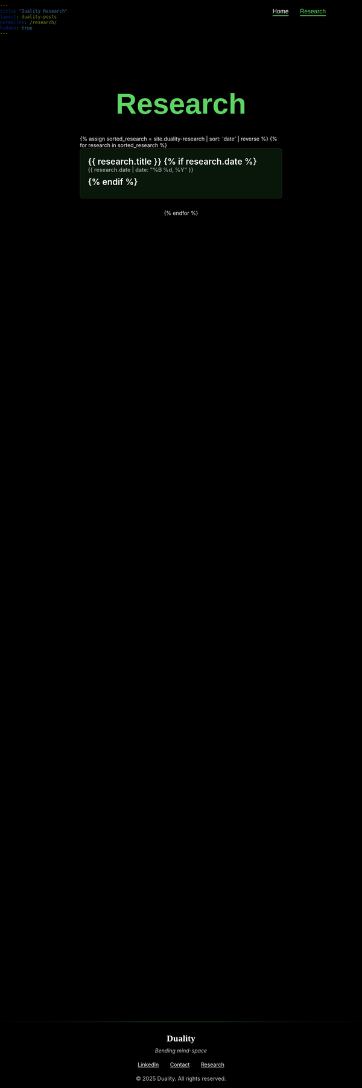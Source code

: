 ```yaml
---
title: "Duality Research"
layout: duality-posts
permalink: /research/
hidden: true
---
```


<!-- URL of the post: https://duality.nexus/research/ -->

<!-- STYLING THE PAGE -->
<style>
  @font-face {
    font-family: 'C&C Red Alert';
    src: url('/fonts/c_c_red_alert_inet/candc.ttf') format('truetype');
    font-weight: normal;
    font-style: normal;
    font-display: swap;
  }
  
  html {
    overflow-x: hidden;
    position: relative;
    width: 100%;
    margin: 0 !important;
    padding: 0 !important;
    min-height: 100vh;
    background-color: black !important;
    max-width: 100vw;
    box-sizing: border-box;
  }
  
  body {
    background-color: black !important;
    color: white !important;
    max-width: 100vw !important;
    width: 100% !important;
    padding: 0 !important;
    margin: 0 !important;
    display: flex;
    flex-direction: column;
    min-height: 100vh;
    overflow: hidden;
  }
  
  /* Hide all the Jekyll elements we don't want */
  .site-header, .post-header, .share-links, .post_navi, .site-footer, footer {
    display: none !important;
  }
  
  /* Override theme width constraints */
  .page-content, .wrapper, .post-content {
    padding: 0 !important;
    max-width: 100% !important;
    width: 100% !important;
    overflow: hidden;
    margin-bottom: 0 !important;
    box-sizing: border-box;
  }
  
  /* Navigation buttons - text with underline */
  .nav-buttons {
    position: fixed;
    top: 20px;
    right: 10%;
    z-index: 1000;
    display: flex;
    gap: 30px;
  }
  
  .nav-button {
    background-color: transparent;
    color: white;
    border: none;
    padding: 8px 0;
    font-size: 1rem;
    cursor: pointer;
    transition: all 0.3s ease;
    text-decoration: underline;
    text-decoration-color: #5ED464;
    text-decoration-thickness: 2px;
    text-underline-offset: 5px;
  }
  
  .nav-button:hover {
    color: #5ED464;
  }
  
  /* Section divider */
  .section-divider {
    border: none;
    height: 1px;
    background: linear-gradient(to right, 
                               rgba(94, 212, 100, 0.05), 
                               rgba(94, 212, 100, 0.3) 20%, 
                               rgba(94, 212, 100, 0.8) 40%, 
                               rgba(94, 212, 100, 0.8) 60%, 
                               rgba(94, 212, 100, 0.3) 80%, 
                               rgba(94, 212, 100, 0.05));
    width: 100%;
    margin: 40px 0 20px;
    position: relative;
  }
  
  /* Research list styling */
  .research-container {
    max-width: 60%;
    width: 100%;
    margin: 100px auto 60px;
    padding: 0 20px;
    min-height: 60vh;
    box-sizing: border-box;
  }
  
  .research-title {
    font-family: 'C&C Red Alert', Helvetica, Arial, sans-serif;
    font-size: 4.8rem;
    font-weight: bold;
    color: #5ED464;
    text-align: center;
    margin-top: 0;
    margin-bottom: 40px;
    width: 100%;
  }
  
  .research-list {
    list-style-type: none;
    padding: 0;
    width: 100%;
    margin: 0 auto;
    display: flex;
    flex-direction: column;
    align-items: center;
  }
  
  /* Hover animation styling for research items */
  .research-item {
    margin-bottom: 30px;
    border-radius: 8px;
    padding: 0;
    background-color: rgba(94, 212, 100, 0.1);
    border: 1px solid rgba(255, 255, 255, 0.1);
    transition: all 0.3s ease;
    position: relative;
    box-shadow: 0 0 0 rgba(94, 212, 100, 0); /* Initial no shadow */
    width: 100%;
    box-sizing: border-box;
    overflow: hidden;
  }
  
  .research-item:hover {
    transform: translateY(-5px); /* Lift up when hovered */
    border: 1px solid #5ED464; /* Green border on hover */
    box-shadow: 0 10px 20px rgba(94, 212, 100, 0.2); /* Green glow that follows box shape */
  }
  
  .research-link {
    display: block;
    color: white;
    font-size: 1.4rem;
    font-weight: 600;
    margin-bottom: 10px;
    text-decoration: none;
    padding: 20px;
    width: 100%;
    box-sizing: border-box;
    word-wrap: break-word;
    overflow-wrap: break-word;
  }
  
  .research-link:visited {
    color: white;
  }
  
  .research-link:hover {
    color: #5ED464;
  }
  
  .research-date {
    display: block;
    color: rgba(255, 255, 255, 0.6);
    font-size: 0.9rem;
    margin-bottom: 10px;
  }
  
  .research-content {
    display: block;
    padding: 0 20px 20px;
  }
  
  .research-item:hover .research-date {
    color: rgba(255, 255, 255, 0.6);
  }
  
  .research-item:hover .research-excerpt {
    color: #5ED464;
  }
  
  .research-excerpt {
    margin: 0;
    padding: 0;
    word-wrap: break-word;
    overflow-wrap: break-word;
  }
  
  .custom-footer {
    background-color: black !important;
    color: white;
    padding: 30px 0;
    margin: 0 !important;
    border-top: 0 !important;
    text-align: center;
    width: 100%;
    position: relative;
    z-index: 10;
    box-sizing: border-box;
    overflow: hidden;
  }
  
  .custom-footer::after {
    content: "";
    display: block;
    position: absolute;
    bottom: -1000px;
    left: 0;
    width: 100%;
    height: 1000px;
    background-color: black;
    z-index: 5;
  }
  
  .custom-footer ~ * {
    display: none !important;
  }
  
  .footer-content {
    max-width: 800px;
    margin: 0 auto;
    padding: 0 20px;
  }
  
  .footer-logo {
    font-size: 1.5rem;
    font-weight: bold;
    margin-bottom: 10px;
    font-family: "Times New Roman", Times, serif;
    color: white;
  }
  
  .footer-tagline {
    font-style: italic;
    margin-bottom: 20px;
    color: rgba(255, 255, 255, 0.8);
  }

  
  .footer-links {
    display: flex;
    justify-content: center;
    gap: 30px;
    margin: 20px 0;
  }
  
  .footer-link {
    color: white !important;
    text-decoration: underline;
    transition: color 0.3s ease;
    font-weight: normal;
  }
  
  .footer-link:hover {
    color: rgba(0, 0, 0, 0.7);
  }
  
  .footer-copyright {
    font-size: 0.9rem;
    color: rgba(255, 255, 255, 0.8);
    margin-top: 20px;
  }
  
  /* Remove the old glow effect class as it's no longer needed */
  .research-item-glow {
    display: none;
  }
  
  /* Responsive adjustments */
  @media screen and (max-width: 768px) {
    .research-container {
      margin: 80px auto 40px;
      padding: 0 15px;
      width: 100%;
      max-width: 80%;
      text-align: center !important;
    }
    
    .research-list {
      width: 100%;
      padding: 0;
      margin: 0;
    }
    
    .research-title {
      font-size: 4rem !important;
      width: 80% !important;
      margin: 50px auto 30px !important;
      text-align: center !important;
      position: static !important;
      transform: none !important;
      left: auto !important;
      float: none !important;
      display: inline-block !important;
    }
    
    .research-link {
      padding: 15px;
      font-size: 1.2rem;
      width: 100%;
      box-sizing: border-box;
    }
    
    .research-content {
      padding: 0 15px 15px;
      width: 100%;
      box-sizing: border-box;
    }
    
    .nav-buttons {
      right: 10%;
      gap: 15px;
    }
  }
  
  @media screen and (max-width: 480px) {
    .research-container {
      margin: 60px auto 30px;
      padding: 0 10px;
      width: 100%;
      max-width: 90%;
      text-align: center !important;
    }
    
    .research-title {
      font-size: 3.5rem !important;
      width: 80% !important;
      margin: 60px auto 20px !important;
      text-align: center !important;
      position: static !important;
      transform: none !important;
      left: auto !important;
      float: none !important;
      display: inline-block !important;
    }
    
    .research-list {
      width: 100%;
      display: flex;
      flex-direction: column;
      align-items: center;
    }
    
    .research-item {
      width: 100%;
      margin-left: auto;
      margin-right: auto;
      box-sizing: border-box;
    }
    
    .research-link {
      padding: 12px;
      font-size: 1.1rem;
      width: 100%;
      box-sizing: border-box;
      word-break: break-word;
      text-align: left;
    }
    
    .research-date {
      width: 100%;
      box-sizing: border-box;
    }
    
    .research-excerpt {
      width: 100%;
      box-sizing: border-box;
    }
    
    .nav-buttons {
      top: 10px;
      right: 10%;
      gap: 10px;
    }
    
    .nav-button {
      font-size: 0.9rem;
    }
  }
  
  /* Fix for potential scrollbar issues */
  ::-webkit-scrollbar {
    width: 0px;
    background: transparent;
  }
</style>

<!-- Navigation buttons -->
<div class="nav-buttons">
  <button class="nav-button" onclick="window.location.href='https://duality.nexus/'">Home</button>
  <!-- <button class="nav-button" onclick="window.location.href='https://duality.nexus/team/'">Team</button> -->
  <button class="nav-button" style="color: #5ED464;" onclick="window.location.href='https://duality.nexus/research/'">Research</button>
</div>

<!-- Spacer div that forces content down -->
<div style="position: relative; width: 100%; height: 0px;"></div>

<!-- Research content -->
<div class="research-container" style="position: relative !important; padding-top: 20px !important;">
  <h1 class="research-title" style="margin-top: 0; color: #5ED464; font-size: 4.8rem;">Research</h1>
  
  <ul class="research-list">
    {% assign sorted_research = site.duality-research | sort: 'date' | reverse %}
    {% for research in sorted_research %}
      <li class="research-item">
        <a href="{{ research.url }}" class="research-link">{{ research.title }}
          {% if research.date %}
            <span class="research-date">{{ research.date | date: "%B %d, %Y" }}</span>
          {% endif %}
        </a>
      </li>
    {% endfor %}
  </ul>
</div>

<!-- Green separator before footer -->
<hr class="section-divider" style="margin-bottom: 0 !important;">

<!-- Custom Footer - make sure this is the last element -->
<div class="custom-footer" style="margin-top: 0 !important; padding-top: 30px;">
  <div class="footer-content">
    <div class="footer-logo">Duality</div>
    <div class="footer-tagline">Bending mind-space</div>
    <div class="footer-links">
      <a href="https://www.linkedin.com/company/brain-duality/?lipi=urn%3Ali%3Apage%3Ad_flagship3_search_srp_companies%3BVmgZIyf4Q8%2BzlYPJgth1pw%3D%3D" class="footer-link">LinkedIn</a>
      <a href="https://duality.nexus/contact/" class="footer-link">Contact</a>
      <a href="https://duality.nexus/research/" class="footer-link">Research</a>
    </div>
    <div class="footer-copyright">© 2025 Duality. All rights reserved.</div>
  </div>
</div>

<!-- Add JavaScript to handle the glow effect -->
<script>
document.addEventListener('DOMContentLoaded', function() {
  // Get all research items
  const researchItems = document.querySelectorAll('.research-item');
  
  // Add glow element to each research item
  researchItems.forEach(item => {
    const glow = document.createElement('div');
    glow.className = 'research-item-glow';
    item.appendChild(glow);
  });
});
</script>